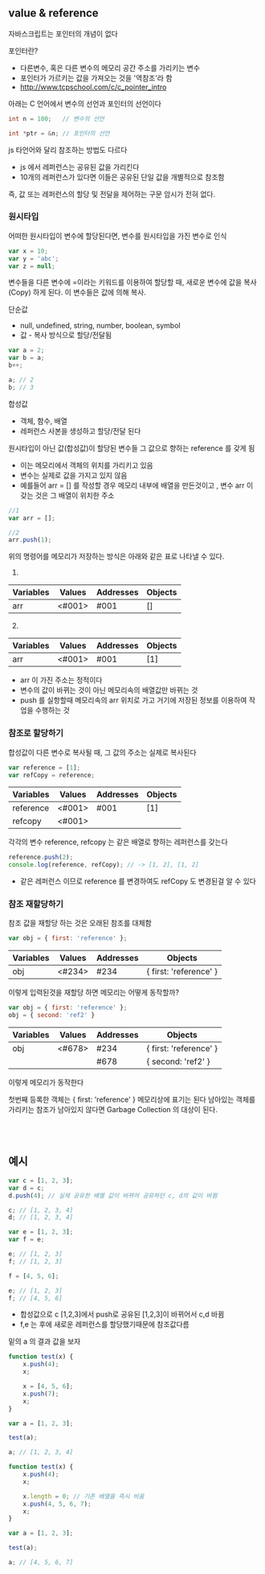 ## value  & reference

자바스크립트는 포인터의 개념이 없다

포인터란?
- 다른변수, 혹은 다른 변수의 메모리 공간 주소를 가리키는 변수 
- 포인터가 가르키는 값을 가져오는 것을 '역참조'라 함
- http://www.tcpschool.com/c/c_pointer_intro




아래는 C 언어에서  변수의 선언과 포인터의 선언이다
```C
int n = 100;   // 변수의 선언

int *ptr = &n; // 포인터의 선언
```

js 타언어와 달리 참조하는 방법도 다르다
- js 에서 레퍼런스는 공유된 값을 가리킨다
- 10개의 레퍼런스가 있다면 이들은 공유된 단일 값을 개별적으로 참조함


즉, 값 또는 레퍼런스의 할당 및 전달을 제어하는 구문 암시가 전혀 없다.


###  원시타입
어떠한 원시타입이 변수에 할당된다면, 변수를 원시타입을 가진 변수로 인식

```js
var x = 10;
var y = 'abc';
var z = null;
```

변수들을 다른 변수에 =이라는 키워드를 이용하여 할당할 때, 새로운 변수에 값을 복사(Copy) 하게 된다. 이 변수들은 값에 의해 복사.


단순값
- null, undefined, string, number, boolean, symbol
- 값 - 복사 방식으로 할당/전달됨

```js
var a = 2;
var b = a;
b++;

a; // 2
b; // 3
```

합성값
- 객체, 함수, 배열
- 레퍼런스 사본을 생성하고 할당/전달 된다


원시타입이 아닌 값(합성값)이 할당된 변수들 그 값으로 향하는 reference 를 갖게 됨
- 이는 메모리에서 객체의 위치를 가리키고 있음
- 변수는 실제로 값을 가지고 있지 않음
- 예를들어 arr = [] 를 작성할 경우 메모리 내부에 배열을 만든것이고 , 변수 arr 이 갖는 것은 그 배열이 위치한 주소

```js
//1
var arr = [];

//2
arr.push(1);
```
위의 명령어를 메모리가 저장하는 방식은 아래와 같은 표로 나타낼 수 있다.

1.
|Variables|Values|Addresses|Objects|
|--|--|--|--|
|arr|<#001>|#001|[]|

2.
|Variables|Values|Addresses|Objects|
|--|--|--|--|
|arr|<#001>|#001|[1]|

- arr 이 가진 주소는 정적이다
- 변수의 값이 바뀌는 것이 아닌 메모리속의 배열값만 바뀌는 것
- push 를 실항할때 메모리속의 arr 위치로 가고 거기에 저장된 정보를 이용하여 작업을 수행하는 것


### 참조로 할당하기

합성값이 다른 변수로 복사될 때, 그 값의 주소는 실제로 복사된다

```js
var reference = [1];
var refCopy = reference;
```
|Variables|Values|Addresses|Objects|
|--|--|--|--|
|reference|<#001>|#001|[1]|
|refcopy|<#001>|||

각각의 변수 reference, refcopy 는 같은 배열로 향하는 레퍼런스를 갖는다

```js
reference.push(2);
console.log(reference, refCopy); // -> [1, 2], [1, 2]
```
- 같은 레퍼런스 이므로 reference 를 변경하여도 refCopy 도 변경된걸 알 수 있다


### 참조 재할당하기

참조 값을 재할당 하는 것은 오래된 참조를 대체함

```js
var obj = { first: 'reference' };
```
|Variables|Values|Addresses|Objects|
|--|--|--|--|
|obj|<#234>|#234|{ first: 'reference' }|

이렇게 입력된것을 재할당 하면 메모리는 어떻게 동작할까?
```js
var obj = { first: 'reference' };
obj = { second: 'ref2' }
```

|Variables|Values|Addresses|Objects|
|--|--|--|--|
|obj|<#678>|#234|{ first: 'reference' }|
|||#678| { second: 'ref2' }|

이렇게 메모리가 동작한다 

첫번째 등록한 객체는 { first: 'reference' } 메모리상에 표기는 된다 남아있는 객체를 가리키는 참조가 남아있지 않다면 Garbage Collection 의 대상이 된다.


<br></br>


## 예시

```js
var c = [1, 2, 3];
var d = c;
d.push(4); // 실제 공유한 배열 값이 바뀌어 공유하던 c, d의 값이 바뀜

c; // [1, 2, 3, 4]
d; // [1, 2, 3, 4]

var e = [1, 2, 3];
var f = e;

e; // [1, 2, 3]
f; // [1, 2, 3]

f = [4, 5, 6];

e; // [1, 2, 3]
f; // [4, 5, 6]
```
- 합성값으로 c [1,2,3]에서 push로 공유된 [1,2,3]이 바뀌어서 c,d 바뀜
- f,e 는 후에 새로운 레퍼런스를 할당했기때문에 참조값다름


밑의 a 의 결과 값을 보자
```js
function test(x) {
    x.push(4);
    x; 

    x = [4, 5, 6];
    x.push(7);
    x;
}

var a = [1, 2, 3];

test(a);

a; // [1, 2, 3, 4]
```

```js
function test(x) {
    x.push(4);
    x;

    x.length = 0; // 기존 배열을 즉시 비움
    x.push(4, 5, 6, 7);
    x;
}

var a = [1, 2, 3];

test(a);

a; // [4, 5, 6, 7]
```

